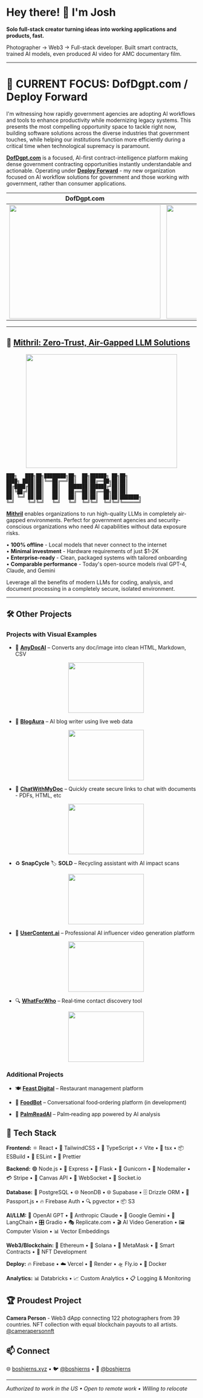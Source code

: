 # Hey there! 👋 I'm Josh

**Solo full-stack creator turning ideas into working applications and products, fast.**

Photographer → Web3 → Full-stack developer. Built smart contracts, trained AI models, even produced AI video for AMC documentary film.

---

# 🎯 **CURRENT FOCUS: DofDgpt.com / Deploy Forward**

I'm witnessing how rapidly government agencies are adopting AI workflows and tools to enhance productivity while modernizing legacy systems. This presents the most compelling opportunity space to tackle right now, building software solutions across the diverse industries that government touches, while helping our institutions function more efficiently during a critical time when technological supremacy is paramount.

**[DofDgpt.com](https://dofdgpt.com)** is a focused, AI-first contract-intelligence platform making dense government contracting opportunities instantly understandable and actionable. Operating under **[Deploy Forward](https://deployforward.com)** - my new organization focused on AI workflow solutions for government and those working with government, rather than consumer applications.

| **DofDgpt.com** | **Deploy Forward** |
|:---:|:---:|
| <img src="https://turquoise-efficient-wasp-299.mypinata.cloud/ipfs/bafkreig744uv5imswh3tmviijjq6trsuvolgxqqb33wy7q5t2ntsbci34y" width="400" height="300"> | <img src="https://turquoise-efficient-wasp-299.mypinata.cloud/ipfs/bafkreibm5jlbo4p7f6w2wj5fdux7zmzwenguyoakendynbtedozfo5swca" width="400" height="300"> |

---

## 🔐 **[Mithril: Zero-Trust, Air-Gapped LLM Solutions](https://www.deployforward.com/mithril)**

<div align="center">
  <img src="https://turquoise-efficient-wasp-299.mypinata.cloud/ipfs/bafkreibrybnuce5fiwpa5benx4atcohpftpeztlgjph27kqd3w27ho7zbe" width="400" height="300">
</div>

```
███╗   ███╗██╗████████╗██╗  ██╗██████╗ ██╗██╗     
████╗ ████║██║╚══██╔══╝██║  ██║██╔══██╗██║██║     
██╔████╔██║██║   ██║   ███████║██████╔╝██║██║     
██║╚██╔╝██║██║   ██║   ██╔══██║██╔══██╗██║██║     
██║ ╚═╝ ██║██║   ██║   ██║  ██║██║  ██║██║███████╗
╚═╝     ╚═╝╚═╝   ╚═╝   ╚═╝  ╚═╝╚═╝  ╚═╝╚═╝╚══════╝
```

**[Mithril](https://www.deployforward.com/mithril)** enables organizations to run high-quality LLMs in completely air-gapped environments. Perfect for government agencies and security-conscious organizations who need AI capabilities without data exposure risks.

• **100% offline** - Local models that never connect to the internet  
• **Minimal investment** - Hardware requirements of just $1-2K  
• **Enterprise-ready** - Clean, packaged systems with tailored onboarding  
• **Comparable performance** - Today's open-source models rival GPT-4, Claude, and Gemini  

Leverage all the benefits of modern LLMs for coding, analysis, and document processing in a completely secure, isolated environment.

---

## 🛠️ Other Projects

### Projects with Visual Examples

- 📄 **[AnyDocAI](https://anydocai.com)** – Converts any doc/image into clean HTML, Markdown, CSV
  <br><div align="center"><img src="https://turquoise-efficient-wasp-299.mypinata.cloud/ipfs/bafybeifunoontqeoee4jv5vedr7cflsn5ftk2ocfbx37tmtmhd6fapywkq" width="200" height="133"></div>

- 🤖 **[BlogAura](https://blogaura.ai)** – AI blog writer using live web data
  <br><div align="center"><img src="https://turquoise-efficient-wasp-299.mypinata.cloud/ipfs/bafybeifuoqe6x4vtihjvv7gjatscw6uea23bhulwbi2knqsmjjskcya44a" width="200" height="133"></div>

- 📄 **[ChatWithMyDoc](https://www.chatwithmydoc.live)** – Quickly create secure links to chat with documents - PDFs, HTML, etc
  <br><div align="center"><img src="https://turquoise-efficient-wasp-299.mypinata.cloud/ipfs/bafkreic3tuteq2e7molkoj7fpsmuu5v5pafnz5smystdpoyiki7kj3ampy" width="200" height="133"></div>

- ♻️ **SnapCycle** 🏷️ **SOLD** – Recycling assistant with AI impact scans
  <br><div align="center"><img src="https://turquoise-efficient-wasp-299.mypinata.cloud/ipfs/bafybeiaudkbkzamt7vzhvpz3tdcob2kotpc5u2wkbu2exlcj7h67fah6wi" width="200" height="133"></div>

- 🎥 **[UserContent.ai](https://usercontent.ai)** – Professional AI influencer video generation platform
  <br><div align="center"><img src="https://turquoise-efficient-wasp-299.mypinata.cloud/ipfs/bafybeib65pmycjzzgjm5gqdlxj73i55sirknygg55lrpwznq3iz5blnqfq" width="200" height="133"></div>

- 🔍 **[WhatForWho](https://whatforwho.xyz)** – Real‑time contact discovery tool
  <br><div align="center"><img src="https://turquoise-efficient-wasp-299.mypinata.cloud/ipfs/bafybeidhchmdw2iqpgcuzlqlrrew2vci5ka3l4vbzlhlzxhjeek2sislaa" width="200" height="133"></div>

### Additional Projects

- 🍽️ **[Feast Digital](https://feast.digital)** – Restaurant management platform

- 🍔 **[FoodBot](https://foodbot.shop)** – Conversational food‑ordering platform (in development)

- 🔮 **[PalmReadAI](https://palmreadai.com)** – Palm‑reading app powered by AI analysis


## 🧠 Tech Stack

**Frontend:** ⚛️ React • 🎨 TailwindCSS • 📝 TypeScript • ⚡ Vite • 🔧 tsx • 📦 ESBuild • 🔧 ESLint • 🎨 Prettier

**Backend:** 🟢 Node.js • 🚀 Express • 🐍 Flask • 🦄 Gunicorn • 📧 Nodemailer • 💳 Stripe • 🎨 Canvas API • 🔌 WebSocket • 📡 Socket.io

**Database:** 🐘 PostgreSQL • 🌐 NeonDB • 🌐 Supabase • 🗄️ Drizzle ORM • 🛂 Passport.js • 🔥 Firebase Auth • 🔍 pgvector • 📦 S3

**AI/LLM:** 🤖 OpenAI GPT • 🧠 Anthropic Claude • 💎 Google Gemini • 🔗 LangChain • 🎛️ Gradio • 🎭 Replicate.com • 🎬 AI Video Generation • 🖼️ Computer Vision • 📊 Vector Embeddings

**Web3/Blockchain:** 🔗 Ethereum • 🌅 Solana • 🦊 MetaMask • 🔐 Smart Contracts • 🎨 NFT Development

**Deploy:** 🔥 Firebase • ☁️ Vercel • 🚀 Render • 🛸 Fly.io • 🐳 Docker

**Analytics:** 📊 Databricks • 📈 Custom Analytics • 📋 Logging & Monitoring

## 🏆 Proudest Project

**Camera Person** - Web3 dApp connecting 122 photographers from 39 countries. NFT collection with equal blockchain payouts to all artists. [@camerapersonnft](https://twitter.com/camerapersonnft)

## 📫 Connect

🌐 [boshjerns.xyz](https://www.boshjerns.xyz/) • 🐦 [@boshjerns](https://twitter.com/boshjerns) • 💼 [@boshjerns](https://github.com/boshjerns)

---

*Authorized to work in the US • Open to remote work • Willing to relocate* 
